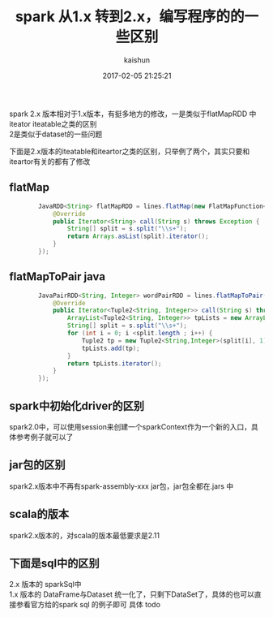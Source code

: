 ﻿---
title: spark 从1.x 转到2.x，编写程序的的一些区别
date: 2017-02-05 21:25:21
tags: [spark]
categories: [大数据,spark]
author: kaishun
id: 32
permalink: spark-v1-v2
---

spark 2.x 版本相对于1.x版本，有挺多地方的修改，一是类似于flatMapRDD 中 iteator iteatable之类的区别  
2是类似于dataset的一些问题

下面是2.x版本的iteatable和iteartor之类的区别，只举例了两个，其实只要和iteartor有关的都有了修改
<!-- more -->
## flatMap
```java
        JavaRDD<String> flatMapRDD = lines.flatMap(new FlatMapFunction<String, String>() {
            @Override
            public Iterator<String> call(String s) throws Exception {
                String[] split = s.split("\\s+");
                return Arrays.asList(split).iterator();
            }
        });
```

## flatMapToPair  java
```java
        JavaPairRDD<String, Integer> wordPairRDD = lines.flatMapToPair(new PairFlatMapFunction<String, String, Integer>() {
            @Override
            public Iterator<Tuple2<String, Integer>> call(String s) throws Exception {
                ArrayList<Tuple2<String, Integer>> tpLists = new ArrayList<Tuple2<String, Integer>>();
                String[] split = s.split("\\s+");
                for (int i = 0; i <split.length ; i++) {
                    Tuple2 tp = new Tuple2<String,Integer>(split[i], 1);
                    tpLists.add(tp);
                }
                return tpLists.iterator();
            }
        });
```  

## spark中初始化driver的区别
spark2.0中，可以使用session来创建一个sparkContext作为一个新的入口，具体参考例子就可以了

## jar包的区别
spark2.x版本中不再有spark-assembly-xxx jar包，jar包全都在.jars 中 

## scala的版本
spark2.x版本的，对scala的版本最低要求是2.11
## 下面是sql中的区别
2.x 版本的 sparkSql中  
1.x 版本的 DataFrame与Dataset 统一化了，只剩下DataSet了，具体的也可以直接参看官方给的spark sql 的例子即可 
具体 todo
